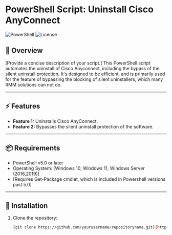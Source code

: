 # PowerShell Script: Uninstall Cisco AnyConnect

![PowerShell](https://img.shields.io/badge/PowerShell-v5.1%2B-blue?logo=powershell)
![License](https://img.shields.io/github/license/yourusername/repositoryname)

## 📝 Overview
[Provide a concise description of your script.]
This PowerShell script automates the uninstall of Cisco Anyconnect, including the bypass of the silent uninstall protection. It's designed to be efficient, and is primarily used for the feature of bypassing the blocking of silent uninstallers, which many RMM solutions can not do. 

---

## ⚡ Features
- **Feature 1:** Uninstalls Cisco AnyConnect.
- **Feature 2:** Bypasses the silent uninstall protection of the software.


---

## 📦 Requirements
- PowerShell v5.0 or later
- Operating System: [Windows 10, Windows 11, Windows Server (2016,2019)]
- [Requires Get-Package cmdlet, which is included in Powershell versions past 5.0]

---

## 🚀 Installation

1. Clone the repository:
   ```bash
   [git clone https://github.com/yourusername/repositoryname.git](https://github.com/lhensl3529/Uninstall-AnyConnect.git)
